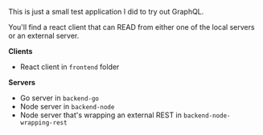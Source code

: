 This is just a small test application I did to try out GraphQL.

You'll find a react client that can READ from either one of the local servers or an external server.

**Clients**
- React client in `frontend` folder

**Servers**
- Go server in `backend-go`
- Node server in `backend-node`
- Node server that's wrapping an external REST in `backend-node-wrapping-rest`
